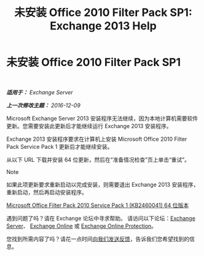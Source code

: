 ﻿---
title: '未安装 Office 2010 Filter Pack SP1: Exchange 2013 Help'
TOCTitle: 未安装 Office 2010 Filter Pack SP1
ms:assetid: 0fbb9c25-cb01-493d-8101-640f17785717
ms:mtpsurl: https://technet.microsoft.com/zh-cn/library/ms.exch.setupreadiness.msfilterpackv2sp1notinstalled(v=EXCHG.150)
ms:contentKeyID: 50489924
ms.date: 01/11/2018
mtps_version: v=EXCHG.150
ms.translationtype: HT
---

# 未安装 Office 2010 Filter Pack SP1

 

_**适用于：** Exchange Server_

_**上一次修改主题：** 2016-12-09_

Microsoft Exchange Server 2013 安装程序无法继续，因为本地计算机需要软件更新。您需要安装此更新后才能继续运行 Exchange 2013 安装程序。

Exchange 2013 安装程序要求在计算机上安装 Microsoft Office 2010 Filter Pack Service Pack 1 更新后才能继续安装。

从以下 URL 下载并安装 64 位更新，然后在“准备情况检查”页上单击“重试”。

> [!NOTE]
> 如果此项更新要求重新启动以完成安装，则需要退出 Exchange 2013 安装程序，重新启动，然后再启动安装程序。


[Microsoft Office Filter Pack 2010 Service Pack 1 (KB2460041) 64 位版本](https://go.microsoft.com/fwlink/p/?linkid=254043)

遇到问题了吗？请在 Exchange 论坛中寻求帮助。 请访问以下论坛：[Exchange Server](https://go.microsoft.com/fwlink/p/?linkid=60612)、 [Exchange Online](https://go.microsoft.com/fwlink/p/?linkid=267542) 或 [Exchange Online Protection](https://go.microsoft.com/fwlink/p/?linkid=285351)。

您找到所需内容了吗？请花一点时间[向我们发送反馈](mailto:exsetuphelpfeedback@microsoft.com?subject=exchange%202013%20setup%20help%20feedbac)，告诉我们您希望找到的信息。

